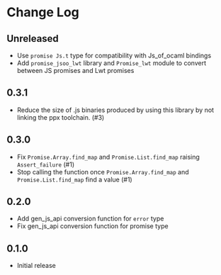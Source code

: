 # Change Log

## Unreleased

-   Use `promise Js.t` type for compatibility with Js_of_ocaml bindings
-   Add `promise_jsoo_lwt` library and `Promise_lwt` module to convert between
    JS promises and Lwt promises

## 0.3.1

-   Reduce the size of .js binaries produced by using this library by not
    linking the ppx toolchain. (#3)

## 0.3.0

-   Fix `Promise.Array.find_map` and `Promise.List.find_map` raising
    `Assert_failure` (#1)
-   Stop calling the function once `Promise.Array.find_map` and
    `Promise.List.find_map` find a value (#1)

## 0.2.0

-   Add gen_js_api conversion function for `error` type
-   Fix gen_js_api conversion function for promise type

## 0.1.0

-   Initial release

